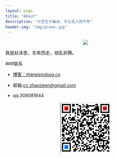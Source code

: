 ```yaml
---
layout: page
title: "About"
description: "兰芝生于幽谷，不以无人而不芳"
header-img: "img/green.jpg"
---
```



<center>
    <p><img src="http://7xlfkx.com1.z0.glb.clouddn.com/white2.jpg" align="center"></p>
</center>

我是赵泽恩，东奔西走，胡乱折腾。


###联系

- [博客：thereisnobug.cn](thereisnobug.cn)

- 邮箱:cn.zhaozeen@gmail.com

- qq:308081844




<center>
    <p><img src="img/erweima.png" align="center"></p>
</center>






